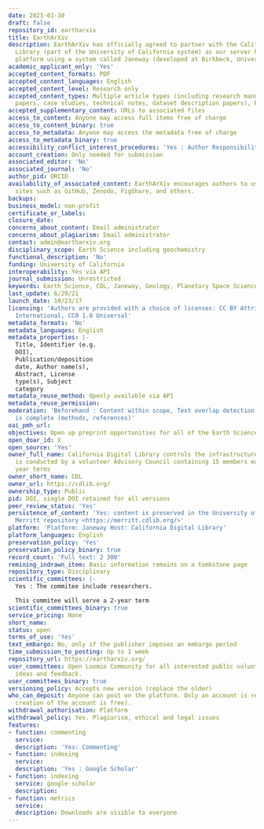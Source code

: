 ```yaml
---
date: 2023-01-30
draft: false
repository_id: eartharxiv
title: EarthArXiv
description: EarthArXiv has officially agreed to partner with the California Digital
  Library (part of the University of California system) as our server host and submission
  platform using a system called Janeway (developed at Birkbeck, University of London).
academic_applicant_only: 'Yes'
accepted_content_formats: PDF
accepted_content_languages: English
accepted_content_level: Research only
accepted_content_types: Multiple article types (including research manuscripts, review
  papers, case studies, technical notes, dataset description papers), Preprints
accepted_supplementary_content: URLs to associated files
access_to_content: Anyone may access full items free of charge
access_to_content_binary: true
access_to_metadata: Anyone may access the metadata free of charge
access_to_metadata_binary: true
accessibility_conflict_interest_procedures: 'Yes : Author Responsibilities'
account_creation: Only needed for submission
associated_editor: 'No'
associated_journal: 'No'
author_pid: ORCID
availability_of_associated_content: EarthArXiv encourages authors to use free hosting
  sites such as GitHub, Zenodo, FigShare, and others.
backups:
business_model: non-profit
certificate_or_labels:
closure_date:
concerns_about_content: Email administrator
concerns_about_plagiarism: Email administrator
contact: admin@eartharxiv.org
disciplinary_scope: Earth Science including geochemistry
functional_description: 'No'
funding: University of California
interoperability: Yes via API
journal_submission: Unrestricted
keywords: Earth Science, CDL, Janeway, Geology, Planetary Space Science
last_update: 6/29/21
launch_date: 10/23/17
licensing: 'Authors are provided with a choice of licenses: CC BY Attribution 4.0
  International, CC0 1.0 Universal'
metadata_formats: 'No'
metadata_languages: English
metadata_properties: |-
  Title, Identifier (e.g.
  DOI),
  Publication/deposition
  date, Author name(s),
  Abstract, License
  type(s), Subject
  category
metadata_reuse_method: Openly available via API
metadata_reuse_permission:
moderation: 'Beforehand : Content within scope, Text overlap detection, Manuscript
  is complete (methods, references)'
oai_pmh_url:
objectives: Open up preprint opportunities for all of the Earth Sciences
open_doar_id: X
open_source: 'Yes'
owner_full_name: California Digital Library controls the infrastructure, governance
  is conducted by a volunteer Advisory Council containing 15 members each having 2
  year terms
owner_short_name: CDL
owner_url: https://cdlib.org/
ownership_type: Public
pid: DOI, single DOI retained for all versions
peer_review_status: 'Yes'
persistence_of_content: 'Yes: content is preserved in the University of California''s
  Merritt repository <https://merritt.cdlib.org/>'
platform: 'Platform: Janeway Host: California Digital Library'
platform_languages: English
preservation_policy: 'Yes'
preservation_policy_binary: true
record_count: 'Full text: 2 300'
remining_indrawn_item: Basic information remains on a tombstone page
repository_type: Disciplinary
scientific_committees: |-
  Yes : The commitee include researchers.

  This commitee will serve a 2-year term
scientific_committees_binary: true
service_pricing: None
short_name:
status: open
terms_of_use: 'Yes'
text_embargo: No, only if the publisher imposes an embargo period
time_submission_to_posting: Up to 1 week
repository_url: https://eartharxiv.org/
user_committees: Open Loomio Community for all interested public volunteers to provide
  ideas and feedback.
user_committees_binary: true
versioning_policy: Accepts new version (replace the older)
who_can_deposit: Anyone can post on the platform. Only an account is required ( The
  creation of the account is free).
withdrawal_authorisation: Platform
withdrawal_policy: Yes. Plagiarism, ethical and legal issues
features:
- function: commenting
  service:
  description: 'Yes: Commenting'
- function: indexing
  service:
  description: 'Yes : Google Scholar'
- function: indexing
  service: google-scholar
  description:
- function: metrics
  service:
  description: Downloads are visible to everyone
---
```



